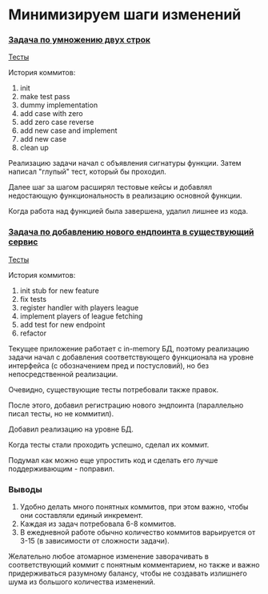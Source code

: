# Минимизируем шаги изменений

### [Задача по умножению двух строк](https://github.com/novikov-ai/leetcode/blob/master/medium/multiply_strings/multiply_strings.go)

[Тесты](https://github.com/novikov-ai/leetcode/blob/master/medium/multiply_strings/multiply_strings_test.go)

История коммитов:

1. init
2. make test pass
3. dummy implementation
4. add case with zero
5. add zero case reverse
6. add new case and implement
7. add new case
8. clean up

Реализацию задачи начал с объявления сигнатуры функции. Затем написал "глупый" тест, который бы проходил. 

Далее шаг за шагом расширял тестовые кейсы и добавлял недостающую функциональность в реализацию основной функции. 

Когда работа над функцией была завершена, удалил лишнее из кода. 

### [Задача по добавлению нового ендпоинта в существующий сервис](../../internal/server/server.go)

[Тесты](../../internal/server/server_test.go)


История коммитов:

1. init stub for new feature
2. fix tests
3. register handler with players league
4. implement players of league fetching
5. add test for new endpoint
6. refactor

Текущее приложение работает с in-memory БД, поэтому реализацию задачи начал с добавления соответствующего функционала на уровне интерфейса (с обозначением пред и постусловий), но без непосредственной реализации. 

Очевидно, существующие тесты потребовали также правок. 

После этого, добавил регистрацию нового эндпоинта (параллельно писал тесты, но не коммитил). 

Добавил реализацию на уровне БД. 

Когда тесты стали проходить успешно, сделал их коммит. 

Подумал как можно еще упростить код и сделать его лучше поддерживающим - поправил. 

### Выводы

1. Удобно делать много понятных коммитов, при этом важно, чтобы они составляли единый инкремент. 
2. Каждая из задач потребовала 6-8 коммитов. 
3. В ежедневной работе обычно количество коммитов варьируется от 3-15 (в зависимости от сложности задачи).

Желательно любое атомарное изменение заворачивать в соответствующий коммит с понятным комментарием, но также и важно придерживаться разумному балансу, чтобы не создавать излишнего шума из большого количества изменений. 